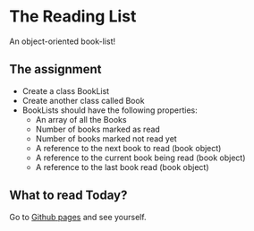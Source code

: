 # The Reading List

An object-oriented book-list!

## The assignment

- Create a class BookList
- Create another class called Book
- BookLists should have the following properties:
  - An array of all the Books
  - Number of books marked as read
  - Number of books marked not read yet
  - A reference to the next book to read (book object)
  - A reference to the current book being read (book object)
  - A reference to the last book read (book object)

## What to read Today?

Go to [Github pages](https://widukin.github.io/theReadingList/) and see yourself.
